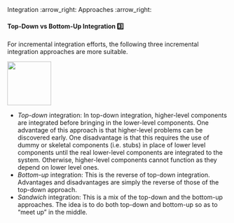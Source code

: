 <link rel="stylesheet" href="{{baseUrl}}/css/textbook.css">

<div class="website-content">

<div id="path">Integration :arrow_right: Approaches :arrow_right:</div>

<div id="title">

#### Top-Down vs Bottom-Up Integration :three:

</div>

<div id="body">

For incremental integration efforts, the following three incremental integration approaches are more suitable.

<img src="{{baseUrl}}/integration/approaches/topDownVsBottomUp/images/approaches.png" height="100" />
<p/>

*	_Top-down_ integration: In top-down integration, higher-level components are integrated before bringing in the lower-level components. One advantage of this approach is that higher-level problems can be discovered early. One disadvantage is that this requires the use of dummy or skeletal components (i.e. stubs) in place of lower level components until the real lower-level components are integrated to the system. Otherwise, higher-level components cannot function as they depend on lower level ones.
*	_Bottom-up_ integration: This is the reverse of top-down integration. Advantages and disadvantages are simply the reverse of those of the top-down approach.
*	_Sandwich_ integration: This is a mix of the top-down and the bottom-up approaches. The idea is to do both top-down and bottom-up so as to “meet up” in the middle.

<!-- extras ------------------------------------------------------------------------------------ -->

<panel header=":paperclip: Extras" expandable type="seamless" expanded>

  <panel header=":mortar_board: Learning Outcomes" expandable type="seamless">
    <include src="exercises.md" />
  </panel>

</panel>

</div>

</div>
